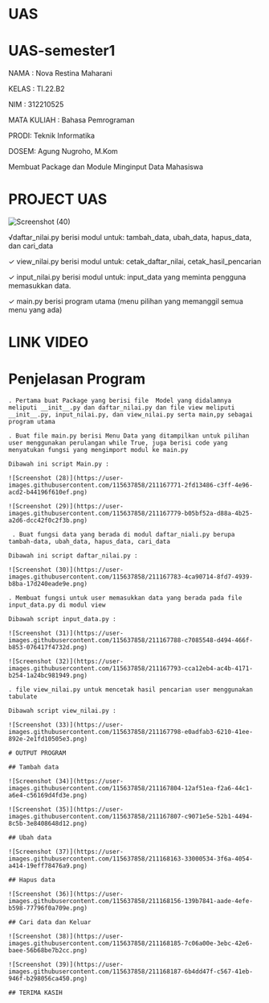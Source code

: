 # UAS

# UAS-semester1

NAMA  : Nova Restina Maharani

KELAS : TI.22.B2

NIM   : 312210525

MATA KULIAH : Bahasa Pemrograman

PRODI: Teknik Informatika

DOSEM: Agung Nugroho, M.Kom

Membuat Package dan Module Minginput Data Mahasiswa

# PROJECT UAS

![Screenshot (40)](https://user-images.githubusercontent.com/115637858/211167763-27584db5-faf1-4538-8601-62b47eaf811c.png)


√daftar_nilai.py berisi modul untuk:
tambah_data, ubah_data, hapus_data, dan cari_data

✓ view_nilai.py berisi modul untuk:
cetak_daftar_nilai, cetak_hasil_pencarian

✓ input_nilai.py berisi modul untuk:
input_data yang meminta pengguna memasukkan data.

✓ main.py berisi program utama (menu pilihan yang memanggil semua menu yang ada)

# LINK VIDEO 

# Penjelasan Program

    . Pertama buat Package yang berisi file  Model yang didalamnya meliputi __init__.py dan daftar_nilai.py dan file view meliputi __init__.py, input_nilai.py, dan view_nilai.py serta main,py sebagai program utama

    . Buat file main.py berisi Menu Data yang ditampilkan untuk pilihan user menggunakan perulangan while True, juga berisi code yang menyatukan fungsi yang mengimport modul ke main.py

    Dibawah ini script Main.py :

    ![Screenshot (28)](https://user-images.githubusercontent.com/115637858/211167771-2fd13486-c3ff-4e96-acd2-b44196f610ef.png)

    ![Screenshot (29)](https://user-images.githubusercontent.com/115637858/211167779-b05bf52a-d88a-4b25-a2d6-dcc42f0c2f3b.png)

     . Buat fungsi data yang berada di modul daftar_niali.py berupa tambah-data, ubah_data, hapus_data, cari_data

    Dibawah ini script daftar_nilai.py :

    ![Screenshot (30)](https://user-images.githubusercontent.com/115637858/211167783-4ca90714-8fd7-4939-b8ba-17d240eade9e.png)

    . Membuat fungsi untuk user memasukkan data yang berada pada file input_data.py di modul view

    Dibawah script input_data.py :

    ![Screenshot (31)](https://user-images.githubusercontent.com/115637858/211167788-c7085548-d494-466f-b853-076417f4732d.png)

    ![Screenshot (32)](https://user-images.githubusercontent.com/115637858/211167793-cca12eb4-ac4b-4171-b254-1a24bc981949.png)

    . file view_nilai.py untuk mencetak hasil pencarian user menggunakan tabulate 

    Dibawah script view_nilai.py :

    ![Screenshot (33)](https://user-images.githubusercontent.com/115637858/211167798-e0adfab3-6210-41ee-892e-2e1fd10505e3.png)

    # OUTPUT PROGRAM

    ## Tambah data

    ![Screenshot (34)](https://user-images.githubusercontent.com/115637858/211167804-12af51ea-f2a6-44c1-a6e4-c56169d4fd3e.png)

    ![Screenshot (35)](https://user-images.githubusercontent.com/115637858/211167807-c9071e5e-52b1-4494-8c5b-3e8408648d12.png)

    ## Ubah data

    ![Screenshot (37)](https://user-images.githubusercontent.com/115637858/211168163-33000534-3f6a-4054-a414-19eff78476a9.png)

    ## Hapus data

    ![Screenshot (36)](https://user-images.githubusercontent.com/115637858/211168156-139b7841-aade-4efe-b598-77796f0a709e.png)

    ## Cari data dan Keluar

    ![Screenshot (38)](https://user-images.githubusercontent.com/115637858/211168185-7c06a00e-3ebc-42e6-baee-56b68be7b2cc.png)

    ![Screenshot (39)](https://user-images.githubusercontent.com/115637858/211168187-6b4dd47f-c567-41eb-946f-b298056ca450.png)

    ## TERIMA KASIH
